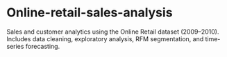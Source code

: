 # Online-retail-sales-analysis
Sales and customer analytics using the Online Retail dataset (2009–2010). Includes data cleaning, exploratory analysis, RFM segmentation, and time-series forecasting.
